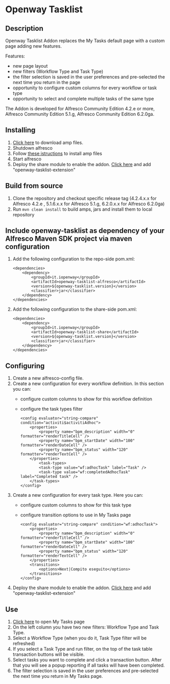 Openway Tasklist
=======

Description
-----------

Openway Tasklist Addon replaces the My Tasks default page with a custom page adding new features.

Features:
*  new page layout
*  new filters (Workflow Type and Task Type)
*  the filter selection is saved in the user preferences and pre-selected the next time you return in the page
*  opportunity to configure custom columns for every workflow or task type
*  opportunity to select and complete multiple tasks of the same type

The Addon is developed for Alfresco Community Edition 4.2.e or more, Alfresco Community Edition 5.1.g, Alfresco Community Edition 6.2.0ga.

Installing
-----------

1.	[Click here](https://github.com/IntesysOpenway/openway-tasklist/releases) to download amp files.
2.	Shutdown alfresco
3.	Follow [these istructions](http://docs.alfresco.com/5.0/tasks/dev-extensions-tutorials-simple-module-install-amp.html) to install amp files
4.	Start alfresco
5.	Deploy the share module to enable the addon. [Click here](http://localhost:8080/share/page/modules/deploy) and add "openway-tasklist-extension"

Build from source
-----------

1.	Clone the repository and checkout specific release tag (4.2.4.x.x for Alfresco 4.2.e , 5.1.6.x.x for Alfresco 5.1.g, 6.2.0.x.x for Alfresco 6.2.0ga)
2.	Run `mvn clean install` to build amps, jars and install them to local repository

Include openway-tasklist as dependency of your Alfresco Maven SDK project via maven configuration
-----------

1.	Add the following configuration to the repo-side pom.xml:

		<dependencies>
			<dependency>
				<groupId>it.iopenway</groupId>
				<artifactId>openway-tasklist-alfresco</artifactId>
				<version>${openway-tasklist.version}</version>
				<classifier>jar</classifier>
			</dependency>
		</dependencies>

2.	Add the following configuration to the share-side pom.xml:

		<dependencies>
			<dependency>
				<groupId>it.iopenway</groupId>
				<artifactId>openway-tasklist-share</artifactId>
				<version>${openway-tasklist.version}</version>
				<classifier>jar</classifier>
			</dependency>
		</dependencies>

Configuring
-----------

1.	Create a new alfresco-config file.
2.	Create a new configuration for every workflow definition. In this section you can:
	*	configure custom columns to show for this workflow definition
	*	configure the task types filter

			<config evaluator="string-compare" condition="activiti$activitiAdhoc">
				<properties>
					<property name="bpm_description" width="0" formatter="renderTitleCell" />
					<property name="bpm_startDate" width="100" formatter="renderDateCell" />
					<property name="bpm_status" width="120" formatter="renderTextCell" />
				</properties>
					<task-types>
					<task-type value="wf:adhocTask" label="Task" />
					<task-type value="wf:completedAdhocTask" label="Completed task" />
				</task-types>
			</config>

3. Create a new configuration for every task type. Here you can:
	*	configure custom columns to show for this task type
	*	configure transition options to use in My Tasks page

			<config evaluator="string-compare" condition="wf:adhocTask">
				<properties>
					<property name="bpm_description" width="0" formatter="renderTitleCell" />
					<property name="bpm_startDate" width="100" formatter="renderDateCell" />
					<property name="bpm_status" width="120" formatter="renderTextCell" />
				</properties>
				<transitions>
					<options>Next|Compito eseguito</options>
				</transitions>
			</config>
4.	Deploy the share module to enable the addon. [Click here](http://localhost:8080/share/page/modules/deploy) and add "openway-tasklist-extension"

Use
-----------

1.	[Click here](http://localhost:8080/share/page/iopenway-my-tasks) to open My Tasks page
2.	On the left column you have two new filters: Workflow Type and Task Type. 
3.	Select a Workflow Type (when you do it, Task Type filter will be refreshed)
4.	If you select a Task Type and run filter, on the top of the task table transaction buttons will be visible.
5.	Select tasks you want to complete and click a transaction button. After that you will see a popup reporting if all tasks will have been completed.
6.	The filter selection is saved in the user preferences and pre-selected the next time you return in My Tasks page.

